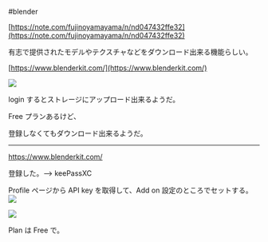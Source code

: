 #blender 


[https://note.com/fujinoyamayama/n/nd047432ffe32](https://note.com/fujinoyamayama/n/nd047432ffe32)

有志で提供されたモデルやテクスチャなどをダウンロード出来る機能らしい。

[https://www.blenderkit.com/](https://www.blenderkit.com/)


![](image-kn8egkch.png)


login するとストレージにアップロード出来るようだ。

Free プランあるけど、

登録しなくてもダウンロード出来るようだ。

---

https://www.blenderkit.com/

登録した。—> keePassXC


Profile ページから API key を取得して、Add on 設定のところでセットする。
![](image-kmb9ywtl.png)

![](image-kmb9zc2s.png)

Plan は Free で。